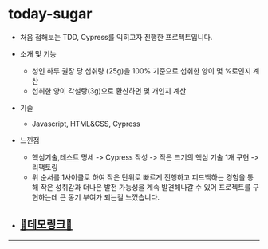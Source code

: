# today-sugar

- 처음 접해보는 TDD, Cypress를 익히고자 진행한 프로젝트입니다.
- 소개 및 기능

  - 성인 하루 권장 당 섭취량 (25g)을 100% 기준으로 섭취한 양이 몇 %로인지 계산
  - 섭취한 양이 각설탕(3g)으로 환산하면 몇 개인지 계산

- 기술

  - Javascript, HTML&CSS, Cypress

- 느낀점

  - 핵심기술,테스트 명세 -> Cypress 작성 -> 작은 크기의 핵심 기술 1개 구현 -> 리팩토링
  - 위 순서를 1사이클로 하여 작은 단위로 빠르게 진행하고 피드백하는 경험을 통해 작은 성취감과 더나은 발전 가능성을 계속 발견해나갈 수 있어 프로젝트를 구현하는데 큰 동기 부여가 되는걸 느꼈습니다.

- ## [🧨데모링크🧨](https://truthone.github.io/today-sugar/)

---
